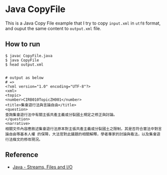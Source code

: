 Java CopyFile
=============

This is a Java Copy File example that I try to copy `input.xml` in `utf8` format, and ouput the same content to `output.xml` file.

## How to run

```
$ javac CopyFile.java
$ java CopyFile 
$ head output.xml


# output as below	
# =>
<?xml version="1.0" encoding="UTF-8"?>
<xml>
<topic>
<number>CIRB010TopicZH001</number>
<title>集會遊行法與言論自由</title>
<question>
查詢集會遊行法中有關主張共產主義或分裂國土規定之修正與討論。
</question>
<narrative>
相關文件內容應敘述集會遊行法原本對主張共產主義或分裂國土之限制，其是否符合憲法中對言論自由等基本人權 的保障，大法官對此議題的相關解釋，學者專家的討論與看法，以及集會遊行法條文的修改現況。

```

## Reference
- [Java - Streams, Files and I/O](http://www.tutorialspoint.com/java/java_files_io.htm)
